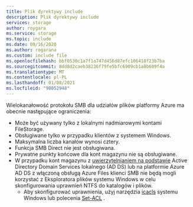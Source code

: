 ```yaml
---
title: Plik dyrektywy include
description: Plik dyrektywy include
services: storage
author: roygara
ms.service: storage
ms.topic: include
ms.date: 09/16/2020
ms.author: rogarana
ms.custom: include file
ms.openlocfilehash: bbf0530c1a7f1a747d456d87efc106418f23b7ba
ms.sourcegitcommit: 8dd8d2caeb38236f79fe5bfc6909cb1a8b609f4a
ms.translationtype: MT
ms.contentlocale: pl-PL
ms.lasthandoff: 01/08/2021
ms.locfileid: "98052948"
---
```

Wielokanałowość protokołu SMB dla udziałów plików platformy Azure ma obecnie następujące ograniczenia:
- Może być używany tylko z lokalnymi nadmiarowymi kontami FileStorage.
- Obsługiwane tylko w przypadku klientów z systemem Windows. 
- Maksymalna liczba kanałów wynosi cztery.
- Funkcja SMB Direct nie jest obsługiwana.
- Prywatne punkty końcowe dla kont magazynu nie są obsługiwane.
- W przypadku kont magazynu z [uwierzytelnianiem na podstawie](../articles/storage/files/storage-files-active-directory-overview.md) Active Directory Domain Services lokalnego (AD DS) lub na platformie Azure AD DS z włączoną obsługą Azure Files klienci SMB nie będą mogli korzystać z Eksploratora plików systemu Windows w celu skonfigurowania uprawnień NTFS do katalogów i plików.
    - Aby skonfigurować uprawnienia, użyj narzędzia [icacls](/windows-server/administration/windows-commands/icacls) systemu Windows lub polecenia [Set-ACL](/powershell/module/microsoft.powershell.security/set-acl?view=powershell-7) .

